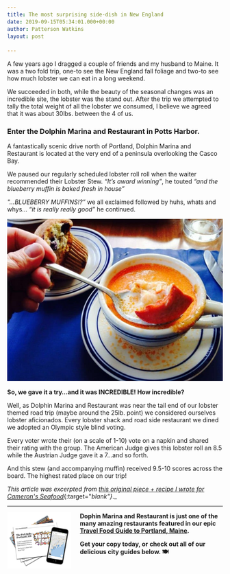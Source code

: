 ```yaml
---
title: The most surprising side-dish in New England
date: 2019-09-15T05:34:01.000+00:00
author: Patterson Watkins
layout: post

---
```

A few years ago I dragged a couple of friends and my husband to Maine. It was a two fold trip, one-to see the New England fall foliage and two-to see how much lobster we can eat in a long weekend.

We succeeded in both, while the beauty of the seasonal changes was an incredible site, the lobster was the stand out. After the trip we attempted to tally the total weight of all the lobster we consumed, I believe we agreed that it was about 30lbs. between the 4 of us.

### Enter the Dolphin Marina and Restaurant in Potts Harbor.

A fantastically scenic drive north of Portland, Dolphin Marina and Restaurant is located at the very end of a peninsula overlooking the Casco Bay.

We paused our regularly scheduled lobster roll roll when the waiter recommended their Lobster Stew. _“It’s award winning”_, he touted _“and the blueberry muffin is baked fresh in house”_

_"…BLUEBERRY MUFFINS!?”_ we all exclaimed followed by huhs, whats and whys… _“it is really really good”_ he continued.

![](/uploads/50cc7b2e7d5b4d87786508ea4e3ea5a0_featured_v2.jpg)

**So, we gave it a try…and it was INCREDIBLE! How incredible?**

Well, as Dolphin Marina and Restaurant was near the tail end of our lobster themed road trip (maybe around the 25lb. point) we considered ourselves lobster aficionados. Every lobster shack and road side restaurant we dined we adopted an Olympic style blind voting.

Every voter wrote their (on a scale of 1-10) vote on a napkin and shared their rating with the group. The American Judge gives this lobster roll an 8.5 while the Austrian Judge gave it a 7…and so forth.

And this stew (and accompanying muffin) received 9.5-10 scores across the board. The highest rated place on our trip!

_This article was excerpted from_ [_this original piece + recipe I wrote for Cameron's Seafood_](https://www.cameronsseafood.com/blog/stories/maines-best-lobster-stew-and-they-serve-it-with-a-blueberry-muffin/){:target="_blank"}_._

***

<img src="/uploads/PORTME-full.png" alt="Portland Maine Guide" style="float:left; width:150px; padding-right: 20px;" />

**Dophin Marina and Restaurant is just one of the many amazing restaurants featured in our epic** [**Travel Food Guide to Portland, Maine**](/portland-me/)**.**

**Get your copy today, or** **check out all of our delicious city guides below. 🍽**
